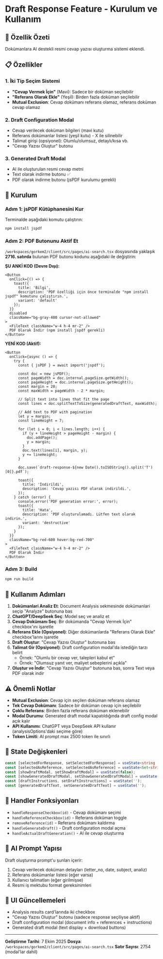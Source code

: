 # Draft Response Feature - Kurulum ve Kullanım

## 🚀 Özellik Özeti

Dokümanlara AI destekli resmi cevap yazısı oluşturma sistemi eklendi.

## 📋 Özellikler

### 1. İki Tip Seçim Sistemi
- **"Cevap Vermek İçin"** (Mavi): Sadece bir doküman seçilebilir
- **"Referans Olarak Ekle"** (Yeşil): Birden fazla doküman seçilebilir
- **Mutual Exclusion**: Cevap dokümanı referans olamaz, referans doküman cevap olamaz

### 2. Draft Configuration Modal
- Cevap verilecek doküman bilgileri (mavi kutu)
- Referans dokümanlar listesi (yeşil kutu) - X ile silinebilir
- Talimat girişi (opsiyonel): Olumlu/olumsuz, detaylı/kısa vb.
- "Cevap Yazısı Oluştur" butonu

### 3. Generated Draft Modal
- AI ile oluşturulan resmi cevap metni
- Text olarak indirme butonu ✅
- PDF olarak indirme butonu (jsPDF kurulumu gerekli)

## 🔧 Kurulum

### Adım 1: jsPDF Kütüphanesini Kur

Terminalde aşağıdaki komutu çalıştırın:

```bash
npm install jspdf
```

### Adım 2: PDF Butonunu Aktif Et

`/workspaces/gorkem2/client/src/pages/ai-search.tsx` dosyasında yaklaşık **2716. satırda** bulunan PDF butonu kodunu aşağıdaki ile değiştirin:

**ŞU ANKİ KOD (Devre Dışı):**
```tsx
<Button
  onClick={() => {
    toast({
      title: 'Bilgi',
      description: 'PDF özelliği için önce terminalde "npm install jspdf" komutunu çalıştırın.',
      variant: 'default'
    });
  }}
  disabled
  className="bg-gray-400 cursor-not-allowed"
>
  <FileText className="w-4 h-4 mr-2" />
  PDF Olarak İndir (npm install jspdf gerekli)
</Button>
```

**YENİ KOD (Aktif):**
```tsx
<Button
  onClick={async () => {
    try {
      const { jsPDF } = await import('jspdf');
      
      const doc = new jsPDF();
      const pageWidth = doc.internal.pageSize.getWidth();
      const pageHeight = doc.internal.pageSize.getHeight();
      const margin = 20;
      const maxWidth = pageWidth - 2 * margin;
      
      // Split text into lines that fit the page
      const lines = doc.splitTextToSize(generatedDraftText, maxWidth);
      
      // Add text to PDF with pagination
      let y = margin;
      const lineHeight = 7;
      
      for (let i = 0; i < lines.length; i++) {
        if (y + lineHeight > pageHeight - margin) {
          doc.addPage();
          y = margin;
        }
        doc.text(lines[i], margin, y);
        y += lineHeight;
      }
      
      doc.save(`draft-response-${new Date().toISOString().split('T')[0]}.pdf`);
      
      toast({
        title: 'İndirildi',
        description: 'Cevap yazısı PDF olarak indirildi.',
      });
    } catch (error) {
      console.error('PDF generation error:', error);
      toast({
        title: 'Hata',
        description: 'PDF oluşturulamadı. Lütfen text olarak indirin.',
        variant: 'destructive'
      });
    }
  }}
  className="bg-red-600 hover:bg-red-700"
>
  <FileText className="w-4 h-4 mr-2" />
  PDF Olarak İndir
</Button>
```

### Adım 3: Build

```bash
npm run build
```

## 📖 Kullanım Adımları

1. **Dokümanlari Analiz Et**: Document Analysis sekmesinde dokümanlari seçip "Analyze" butonuna bas
2. **ChatGPT/DeepSeek Seç**: Model seç ve analiz et
3. **Cevap Dokümanı Seç**: Bir dokümanda "Cevap Vermek İçin" checkbox'ını işaretle
4. **Referans Ekle (Opsiyonel)**: Diğer dokümanlarda "Referans Olarak Ekle" checkbox'larını işaretle
5. **Draft Oluştur**: "Cevap Yazısı Oluştur" butonuna bas
6. **Talimat Gir (Opsiyonel)**: Draft configuration modal'da istediğin tarzı belirt
   - Örnek: "Olumlu bir cevap ver, talepleri kabul et"
   - Örnek: "Olumsuz yanıt ver, maliyet sebeplerini açıkla"
7. **Oluştur ve İndir**: "Cevap Yazısı Oluştur" butonuna bas, sonra Text veya PDF olarak indir

## ⚠️ Önemli Notlar

- **Mutual Exclusion**: Cevap için seçilen doküman referans olamaz
- **Tek Cevap Dokümanı**: Sadece bir doküman cevap için seçilebilir
- **Çoklu Referans**: Birden fazla referans doküman eklenebilir
- **Modal Durumu**: Generated draft modal kapatıldığında draft config modal açık kalır
- **API Kullanımı**: ChatGPT veya DeepSeek API kullanır (analysisOptions'daki seçime göre)
- **Token Limiti**: AI prompt max 2500 token ile sınırlı

## 🎯 State Değişkenleri

```typescript
const [selectedForResponse, setSelectedForResponse] = useState<string | null>(null);
const [selectedAsReference, setSelectedAsReference] = useState<Set<string>>(new Set());
const [showDraftModal, setShowDraftModal] = useState(false);
const [showGeneratedDraftModal, setShowGeneratedDraftModal] = useState(false);
const [draftInstructions, setDraftInstructions] = useState('');
const [generatedDraftText, setGeneratedDraftText] = useState('');
```

## 🔧 Handler Fonksiyonları

- `handleResponseCheckbox(id)` - Cevap dokümanı seçimi
- `handleReferenceCheckbox(id)` - Referans doküman toggle
- `removeReference(id)` - Referans dokümanı kaldırma
- `handleGenerateDraft()` - Draft configuration modal açma
- `handleActualDraftGeneration()` - AI ile cevap oluşturma

## 📝 AI Prompt Yapısı

Draft oluşturma prompt'u şunları içerir:
1. Cevap verilecek doküman detayları (letter_no, date, subject, analiz)
2. Referans dokümanlar listesi (eğer varsa)
3. Kullanıcı talimatları (eğer girilmişse)
4. Resmi iş mektubu format gereksinimleri

## 🎨 UI Güncellemeleri

- Analysis results card'larında iki checkbox
- "Cevap Yazısı Oluştur" butonu (sadece response seçiliyse aktif)
- Draft configuration modal (document info + references + instructions)
- Generated draft modal (text display + download buttons)

---

**Geliştirme Tarihi**: 7 Ekim 2025
**Dosya**: `/workspaces/gorkem2/client/src/pages/ai-search.tsx`
**Satır Sayısı**: 2754 (modal'lar dahil)
